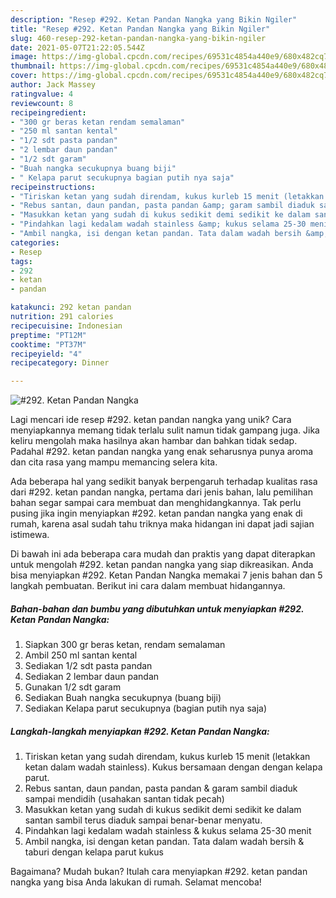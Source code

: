 ```yaml
---
description: "Resep #292. Ketan Pandan Nangka yang Bikin Ngiler"
title: "Resep #292. Ketan Pandan Nangka yang Bikin Ngiler"
slug: 460-resep-292-ketan-pandan-nangka-yang-bikin-ngiler
date: 2021-05-07T21:22:05.544Z
image: https://img-global.cpcdn.com/recipes/69531c4854a440e9/680x482cq70/292-ketan-pandan-nangka-foto-resep-utama.jpg
thumbnail: https://img-global.cpcdn.com/recipes/69531c4854a440e9/680x482cq70/292-ketan-pandan-nangka-foto-resep-utama.jpg
cover: https://img-global.cpcdn.com/recipes/69531c4854a440e9/680x482cq70/292-ketan-pandan-nangka-foto-resep-utama.jpg
author: Jack Massey
ratingvalue: 4
reviewcount: 8
recipeingredient:
- "300 gr beras ketan rendam semalaman"
- "250 ml santan kental"
- "1/2 sdt pasta pandan"
- "2 lembar daun pandan"
- "1/2 sdt garam"
- "Buah nangka secukupnya buang biji"
- " Kelapa parut secukupnya bagian putih nya saja"
recipeinstructions:
- "Tiriskan ketan yang sudah direndam, kukus kurleb 15 menit (letakkan ketan dalam wadah stainless). Kukus bersamaan dengan dengan kelapa parut."
- "Rebus santan, daun pandan, pasta pandan &amp; garam sambil diaduk sampai mendidih (usahakan santan tidak pecah)"
- "Masukkan ketan yang sudah di kukus sedikit demi sedikit ke dalam santan sambil terus diaduk sampai benar-benar menyatu."
- "Pindahkan lagi kedalam wadah stainless &amp; kukus selama 25-30 menit"
- "Ambil nangka, isi dengan ketan pandan. Tata dalam wadah bersih &amp; taburi dengan kelapa parut kukus"
categories:
- Resep
tags:
- 292
- ketan
- pandan

katakunci: 292 ketan pandan 
nutrition: 291 calories
recipecuisine: Indonesian
preptime: "PT12M"
cooktime: "PT37M"
recipeyield: "4"
recipecategory: Dinner

---
```



![#292. Ketan Pandan Nangka](https://img-global.cpcdn.com/recipes/69531c4854a440e9/680x482cq70/292-ketan-pandan-nangka-foto-resep-utama.jpg)

Lagi mencari ide resep #292. ketan pandan nangka yang unik? Cara menyiapkannya memang tidak terlalu sulit namun tidak gampang juga. Jika keliru mengolah maka hasilnya akan hambar dan bahkan tidak sedap. Padahal #292. ketan pandan nangka yang enak seharusnya punya aroma dan cita rasa yang mampu memancing selera kita.



Ada beberapa hal yang sedikit banyak berpengaruh terhadap kualitas rasa dari #292. ketan pandan nangka, pertama dari jenis bahan, lalu pemilihan bahan segar sampai cara membuat dan menghidangkannya. Tak perlu pusing jika ingin menyiapkan #292. ketan pandan nangka yang enak di rumah, karena asal sudah tahu triknya maka hidangan ini dapat jadi sajian istimewa.


Di bawah ini ada beberapa cara mudah dan praktis yang dapat diterapkan untuk mengolah #292. ketan pandan nangka yang siap dikreasikan. Anda bisa menyiapkan #292. Ketan Pandan Nangka memakai 7 jenis bahan dan 5 langkah pembuatan. Berikut ini cara dalam membuat hidangannya.

<!--inarticleads1-->

##### Bahan-bahan dan bumbu yang dibutuhkan untuk menyiapkan #292. Ketan Pandan Nangka:

1. Siapkan 300 gr beras ketan, rendam semalaman
1. Ambil 250 ml santan kental
1. Sediakan 1/2 sdt pasta pandan
1. Sediakan 2 lembar daun pandan
1. Gunakan 1/2 sdt garam
1. Sediakan Buah nangka secukupnya (buang biji)
1. Sediakan  Kelapa parut secukupnya (bagian putih nya saja)




<!--inarticleads2-->

##### Langkah-langkah menyiapkan #292. Ketan Pandan Nangka:

1. Tiriskan ketan yang sudah direndam, kukus kurleb 15 menit (letakkan ketan dalam wadah stainless). Kukus bersamaan dengan dengan kelapa parut.
1. Rebus santan, daun pandan, pasta pandan &amp; garam sambil diaduk sampai mendidih (usahakan santan tidak pecah)
1. Masukkan ketan yang sudah di kukus sedikit demi sedikit ke dalam santan sambil terus diaduk sampai benar-benar menyatu.
1. Pindahkan lagi kedalam wadah stainless &amp; kukus selama 25-30 menit
1. Ambil nangka, isi dengan ketan pandan. Tata dalam wadah bersih &amp; taburi dengan kelapa parut kukus




Bagaimana? Mudah bukan? Itulah cara menyiapkan #292. ketan pandan nangka yang bisa Anda lakukan di rumah. Selamat mencoba!
